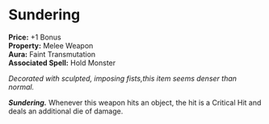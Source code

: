 # Sundering

**Price:** +1 Bonus  
**Property:** Melee Weapon  
**Aura:** Faint Transmutation  
**Associated Spell:** Hold Monster  

*Decorated with sculpted, imposing fists,this item seems denser than normal.*

***Sundering.*** Whenever this weapon hits an object, the hit is a Critical Hit and deals an additional die of damage.